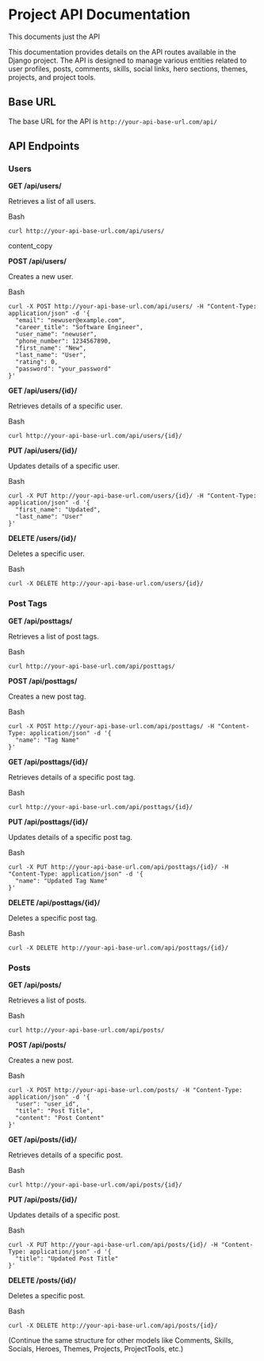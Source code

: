 Project API Documentation
=========================

This documents just the API

This documentation provides details on the API routes available in the Django project. The API is designed to manage various entities related to user profiles, posts, comments, skills, social links, hero sections, themes, projects, and project tools.

Base URL
--------

The base URL for the API is `http://your-api-base-url.com/api/`

API Endpoints
-------------

### Users

**GET /api/users/**

Retrieves a list of all users.

Bash

    curl http://your-api-base-url.com/api/users/
    

content\_copy

**POST /api/users/**

Creates a new user.

Bash

    curl -X POST http://your-api-base-url.com/api/users/ -H "Content-Type: application/json" -d '{
      "email": "newuser@example.com",
      "career_title": "Software Engineer",
      "user_name": "newuser",
      "phone_number": 1234567890,
      "first_name": "New",
      "last_name": "User",
      "rating": 0,
      "password": "your_password"
    }'
    

**GET /api/users/{id}/**

Retrieves details of a specific user.

Bash

    curl http://your-api-base-url.com/api/users/{id}/
    

**PUT /api/users/{id}/**

Updates details of a specific user.

Bash

    curl -X PUT http://your-api-base-url.com/users/{id}/ -H "Content-Type: application/json" -d '{
      "first_name": "Updated",
      "last_name": "User"
    }'
    

**DELETE /users/{id}/**

Deletes a specific user.

Bash

    curl -X DELETE http://your-api-base-url.com/users/{id}/
    

### Post Tags

**GET /api/posttags/**

Retrieves a list of post tags.

Bash

    curl http://your-api-base-url.com/api/posttags/
    

**POST /api/posttags/**

Creates a new post tag.

Bash

    curl -X POST http://your-api-base-url.com/api/posttags/ -H "Content-Type: application/json" -d '{
      "name": "Tag Name"
    }'
    

**GET /api/posttags/{id}/**

Retrieves details of a specific post tag.

Bash

    curl http://your-api-base-url.com/api/posttags/{id}/
    

**PUT /api/posttags/{id}/**

Updates details of a specific post tag.

Bash

    curl -X PUT http://your-api-base-url.com/api/posttags/{id}/ -H "Content-Type: application/json" -d '{
      "name": "Updated Tag Name"
    }'
    

**DELETE /api/posttags/{id}/**

Deletes a specific post tag.

Bash

    curl -X DELETE http://your-api-base-url.com/api/posttags/{id}/
    

### Posts

**GET /api/posts/**

Retrieves a list of posts.

Bash

    curl http://your-api-base-url.com/api/posts/
    

**POST /api/posts/**

Creates a new post.

Bash

    curl -X POST http://your-api-base-url.com/posts/ -H "Content-Type: application/json" -d '{
      "user": "user_id",
      "title": "Post Title",
      "content": "Post Content"
    }'
    

**GET /api/posts/{id}/**

Retrieves details of a specific post.

Bash

    curl http://your-api-base-url.com/api/posts/{id}/
    

**PUT /api/posts/{id}/**

Updates details of a specific post.

Bash

    curl -X PUT http://your-api-base-url.com/api/posts/{id}/ -H "Content-Type: application/json" -d '{
      "title": "Updated Post Title"
    }'
    

**DELETE /posts/{id}/**

Deletes a specific post.

Bash

    curl -X DELETE http://your-api-base-url.com/api/posts/{id}/
    

(Continue the same structure for other models like Comments, Skills, Socials, Heroes, Themes, Projects, ProjectTools, etc.)
